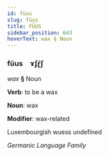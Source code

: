 ```yaml
---
id: füus
slug: füus
title: FÜUS
sidebar_position: 643
hoverText: wax § Noun
---
```


### füus&emsp;<span kind="abugida">ɤʄɽ́ʃ</span>

*wax* **§** Noun

**Verb**: to be a wax

**Noun**: wax

**Modifier**: wax-related

Luxembourgish wuess undefined

*Germanic Language Family*
